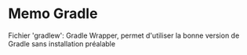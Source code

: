 # Memo Gradle

Fichier 'gradlew': Gradle Wrapper, permet d'utiliser la bonne version de Gradle sans installation préalable




